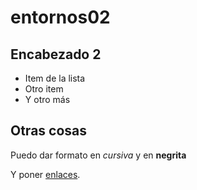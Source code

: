 # entornos02

## Encabezado 2

- Item de la lista
- Otro item
- Y otro más

## Otras cosas

Puedo dar formato en *cursiva* y en **negrita**

Y poner [enlaces](https://gregoriofer.com).
